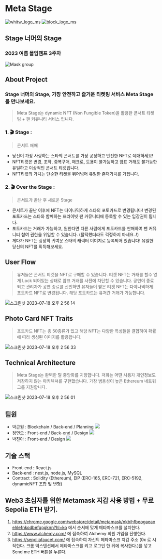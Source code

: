 # Meta Stage
![whitw_logo_ms](https://github.com/Meta-Stage/Meta-Stage-Back-Web3/assets/43375122/c890af37-7947-4eb0-a8a5-d90f455d8dc6)
![block_logo_ms](https://github.com/Meta-Stage/Meta-Stage-Back-Web3/assets/43375122/df0605be-c8a7-4677-84e7-ed2e9824feb1)
## Stage 너머의 Stage 
### 2023 여름 몰입캠프 3주차
![Mask group](https://github.com/Meta-Stage/Meta-Stage-Back-Web3/assets/43375122/a8de1126-1ca7-404e-9ac6-b11f5025e852)

## About Project
### Stage 너머의 Stage, 가장 안전하고 즐거운 티켓팅 서비스 Meta Stage를 만나보세요.
> Meta Stage는 dynamic NFT (Non Fungible Token)을 활용한 콘서트 티켓팅 + 팬 커뮤니티 서비스 입니다.

### 1. 🎬 Stage :
> 콘서트 애매

- 당신이 가장 사랑하는 스타의 콘서트를 가장 공정하고 안전한 NFT로 예매하세요!
- NFT티켓은 변경, 조작, 중복구매, 매크로, 도용이 불가능하고 암표 거래도 불가능한 유일하고 이상적인 콘서트 티켓입니다.
- NFT티켓의 가치는 단순한 티켓을 뛰어넘어 유일한 존재가치를 가집니다.
  
### 2. 🎬 Over the Stage :
> 콘서트가 끝난 후 새로운 Stage

- 콘서트가 끝난 이후에 NFT는 다이나믹하게 스타의 포토카드로 변경됩니다! 변경된 포토카드는 스타와 함께하는 프라이빗 팬 커뮤니티에 등록할 수 있는 입장권이 됩니다.
- 포토카드는 거래가 가능하고, 원한다면 다른 사람에게 포토카드를 판매하여 팬 커뮤니티 참여 권한을 위임할 수 있습니다. (탈덕했더라도 걱정하지 마세요..!)
- 게다가 NFT는 굉장히 귀여운 스타의 캐릭터 이미지로 등록되어 있습니다! 유일한 당신의 NFT를 획득해보세요.

## User Flow
> 유저들은 콘서트 티켓을 NFT로 구매할 수 있습니다. 티켓 NFT는 거래를 할수 없게 Lock 되어있는 상태로 암표 거래를 사전에 차단할 수 있습니다. 
> 공연이 종료되고 관리자가 공연 종료를 선언하면 유저들이 받은 티켓 NFT는 다이나믹하게 포토카드 NFT로 변경됩니다. 해당 포토카드는 유저간 거래가 가능합니다.

![스크린샷 2023-07-18 오후 2 56 14](https://github.com/Meta-Stage/Meta-Stage-Back-Web3/assets/43375122/ec83f193-6fac-440c-8ee8-89fcd6abf3a6)

## Photo Card NFT Traits
> 포토카드 NFT는 총 50종류가 있고 해당 NFT는 다양한 특성들을 결합하여 확률에 따라 생성된 이미지를 활용합니다.

![스크린샷 2023-07-18 오후 2 56 33](https://github.com/Meta-Stage/Meta-Stage-Back-Web3/assets/43375122/6353afd7-6467-4ad6-b5bf-3da01f2f9a1d)

## Technical Architecture
> Meta Stage는 완벽한 탈 중앙화를 지향합니다. 저희는 어떤 사용자 개인정보도 저장하지 않는 아키텍쳐를 구현했습니다.
> 가장 범용성이 높은 Ethereum 네트워크를 지원합니다.

![스크린샷 2023-07-18 오후 2 56 01](https://github.com/Meta-Stage/Meta-Stage-Back-Web3/assets/43375122/e85b1c8d-40d0-41ae-a148-6b4786cb667e)


## 팀원
- 박근원 : Blockchain / Back-end / Planning <a href="https://github.com/RootPark" target="_blank"><img src="https://img.shields.io/badge/GitHub-181717?style=flat&logo=github&logoColor=white"/></a>
- 정연오 : Front-end / Back-end / Design <a href="https://github.com/yeono000" target="_blank"><img src="https://img.shields.io/badge/GitHub-181717?style=flat&logo=github&logoColor=white"/></a>
- 박진아 : Front-end / Design <a href="https://github.com/pja9362" target="_blank"><img src="https://img.shields.io/badge/GitHub-181717?style=flat&logo=github&logoColor=white"/></a>

## 기술 스택
- Front-end : React.js
- Back-end : nest.js, node.js, MySQL
- Contract : Solidity (Ethereum), EIP (ERC-165, ERC-721, ERC-5192, dynamicNFT 조합 및 변형)


## Web3 초심자를 위한 Metamask 지갑 사용 방법 + 무료 Sepolia ETH 받기.
1. https://chrome.google.com/webstore/detail/metamask/nkbihfbeogaeaoehlefnkodbefgpgknn?hl=ko 에서 순서에 맞게 메타마스크를 설치한다.
2. https://www.alchemy.com/ 에 접속하여 Alchemy 회원 가입을 진행한다.
3. https://sepoliafaucet.com/ 에 접속하여 자신의 메타마스크 지갑 주소 (0x 로 시작한다. 크롬 익스텐션에서 메타마스크를 켜고 로그인 한 뒤에 복사한다.)를 넣고 Send me ETH 버튼을 누른다.
